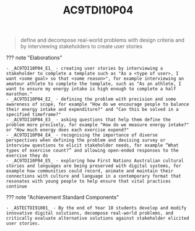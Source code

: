 ﻿---
tags: australian-curriculum
title: AC9TDI10P04
type: note
---
> define and decompose real-world problems with design criteria and by interviewing stakeholders to create user stories

??? note "Elaborations"

	- _AC9TDI10P04_E1_ - creating user stories by interviewing a stakeholder to complete a template such as "As a <type of user>, I want <some goal> so that <some reason>", for example interviewing an amateur athlete to complete the template, such as "As an athlete, I want to ensure my energy intake is high enough to complete a half marathon."
	- _AC9TDI10P04_E2_ - defining the problem with precision and some awareness of scope, for example "How do we encourage people to balance their energy intake and expenditure?" and "Can this be solved in a specified timeframe?"
	- _AC9TDI10P04_E3_ - asking questions that help them define the problem more precisely, for example "How do we measure energy intake?" or "How much energy does each exercise expend?"
	- _AC9TDI10P04_E4_ - recognising the importance of diverse perspectives when defining the problem and devising survey or interview questions to elicit stakeholder needs, for example “What types of exercise count?” and allowing open-ended responses to the exercise they do
	- _AC9TDI10P04_E5_ - exploring how First Nations Australian cultural stories and languages are being preserved with digital systems, for example how communities could record, animate and maintain their connections with culture and language in a contemporary format that resonates with young people to help ensure that vital practices continue
??? note "Achievement Standard Components"

	- _ASTECTDI91001_ - By the end of Year 10 students develop and modify innovative digital solutions, decompose real-world problems, and critically evaluate alternative solutions against stakeholder elicited user stories.